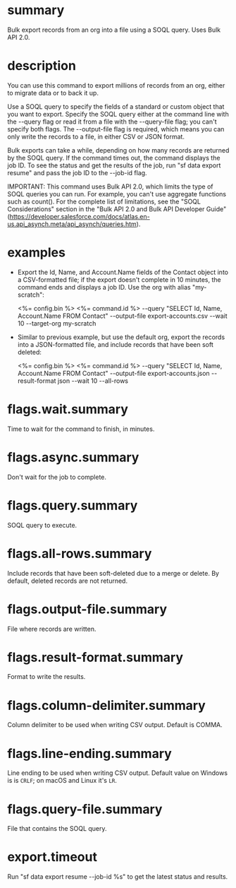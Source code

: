 # summary

Bulk export records from an org into a file using a SOQL query. Uses Bulk API 2.0.

# description

You can use this command to export millions of records from an org, either to migrate data or to back it up.

Use a SOQL query to specify the fields of a standard or custom object that you want to export. Specify the SOQL query either at the command line with the --query flag or read it from a file with the --query-file flag; you can't specify both flags. The --output-file flag is required, which means you can only write the records to a file, in either CSV or JSON format.

Bulk exports can take a while, depending on how many records are returned by the SOQL query. If the command times out, the command displays the job ID. To see the status and get the results of the job, run "sf data export resume" and pass the job ID to the --job-id flag.

IMPORTANT: This command uses Bulk API 2.0, which limits the type of SOQL queries you can run. For example, you can't use aggregate functions such as count(). For the complete list of limitations, see the "SOQL Considerations" section in the "Bulk API 2.0 and Bulk API Developer Guide" (https://developer.salesforce.com/docs/atlas.en-us.api_asynch.meta/api_asynch/queries.htm).

# examples

- Export the Id, Name, and Account.Name fields of the Contact object into a CSV-formatted file; if the export doesn't complete in 10 minutes, the command ends and displays a job ID. Use the org with alias "my-scratch":

  <%= config.bin %> <%= command.id %> --query "SELECT Id, Name, Account.Name FROM Contact" --output-file export-accounts.csv --wait 10 --target-org my-scratch

- Similar to previous example, but use the default org, export the records into a JSON-formatted file, and include records that have been soft deleted:

  <%= config.bin %> <%= command.id %> --query "SELECT Id, Name, Account.Name FROM Contact" --output-file export-accounts.json --result-format json --wait 10 --all-rows

# flags.wait.summary

Time to wait for the command to finish, in minutes.

# flags.async.summary

Don't wait for the job to complete.

# flags.query.summary

SOQL query to execute.

# flags.all-rows.summary

Include records that have been soft-deleted due to a merge or delete. By default, deleted records are not returned.

# flags.output-file.summary

File where records are written.

# flags.result-format.summary

Format to write the results.

# flags.column-delimiter.summary

Column delimiter to be used when writing CSV output. Default is COMMA.

# flags.line-ending.summary

Line ending to be used when writing CSV output. Default value on Windows is is `CRLF`; on macOS and Linux it's `LR`.

# flags.query-file.summary

File that contains the SOQL query.

# export.timeout

Run "sf data export resume --job-id %s" to get the latest status and results.
